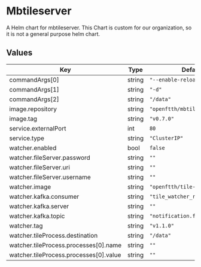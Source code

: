 # Mbtileserver

A Helm chart for mbtileserver. This Chart is custom for our organization, so it is not a general purpose helm chart.

## Values

| Key                                    | Type   | Default                        | Description |
|----------------------------------------|--------|--------------------------------|-------------|
| commandArgs[0]                         | string | `"--enable-reload-signal"`     |             |
| commandArgs[1]                         | string | `"-d"`                         |             |
| commandArgs[2]                         | string | `"/data"`                      |             |
| image.repository                       | string | `"openftth/mbtileserver"`      |             |
| image.tag                              | string | `"v0.7.0"`                     |             |
| service.externalPort                   | int    | `80`                           |             |
| service.type                           | string | `"ClusterIP"`                  |             |
| watcher.enabled                        | bool   | `false`                        |             |
| watcher.fileServer.password            | string | `""`                           |             |
| watcher.fileServer.uri                 | string | `""`                           |             |
| watcher.fileServer.username            | string | `""`                           |             |
| watcher.image                          | string | `"openftth/tile-watcher"`      |             |
| watcher.kafka.consumer                 | string | `"tile_watcher_route_network"` |             |
| watcher.kafka.server                   | string | `""`                           |             |
| watcher.kafka.topic                    | string | `"notification.file-changes"`  |             |
| watcher.tag                            | string | `"v1.1.0"`                     |             |
| watcher.tileProcess.destination        | string | `"/data"`                      |             |
| watcher.tileProcess.processes[0].name  | string | `""`                           |             |
| watcher.tileProcess.processes[0].value | string | `""`                           |             |
